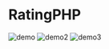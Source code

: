 # RatingPHP

![demo](https://user-images.githubusercontent.com/99489693/163284825-c97b603d-1753-468a-acfd-6286436af711.png)
![demo2](https://user-images.githubusercontent.com/99489693/163284856-77ff15a4-bab3-43e7-addc-236fbb217b93.png)
![demo3](https://user-images.githubusercontent.com/99489693/163284862-3cff618f-ed07-406d-a788-6f02cca21536.png)
